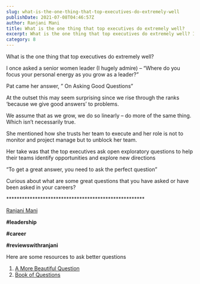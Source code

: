 ```yaml
---
slug: what-is-the-one-thing-that-top-executives-do-extremely-well
publishDate: 2021-07-08T04:46:57Z
author: Ranjani Mani
title: What is the one thing that top executives do extremely well? 
excerpt: What is the one thing that top executives do extremely well? I once asked a senior women leader (I hugely admire) – “Where do you focus your personal energy as you grow as a leader?” Pat came her answer, ” On Asking Good Questions” At the outset this may seem surprising since we rise through  ... 
category: 8
---
```


What is the one thing that top executives do extremely well?

I once asked a senior women leader (I hugely admire) – “Where do you focus your personal energy as you grow as a leader?”

Pat came her answer, ” On Asking Good Questions”

At the outset this may seem surprising since we rise through the ranks ‘because we give good answers’ to problems.

We assume that as we grow, we do so linearly – do more of the same thing. Which isn’t necessarily true.

She mentioned how she trusts her team to execute and her role is not to monitor and project manage but to unblock her team.

Her take was that the top executives ask open exploratory questions to help their teams identify opportunities and explore new directions

“To get a great answer, you need to ask the perfect question”

Curious about what are some great questions that you have asked or have been asked in your careers?

\*\*\*\*\*\*\*\*\*\*\*\*\*\*\*\*\*\*\*\*\*\*\*\*\*\*\*\*\*\*\*\*\*\*\*\*\*\*\*\*\*\*\*\*\*\*\*\*\*\*\*\*\*

[Ranjani Mani](https://www.linkedin.com/feed/#)

**#leadership**

**#career**

**#reviewswithranjani**

Here are some resources to ask better questions

1. [A More Beautiful Question](https://www.amazon.com/More-Beautiful-Question-Inquiry-Breakthrough/dp/1632861054/ref=sr%5F1%5F1?ie=UTF8&qid=1498268471&sr=8-1&keywords=a+more+beautiful+question)
2. [Book of Questions](https://www.amazon.in/Book-Questions-Revised-Workman-Publishing/dp/0761177310)